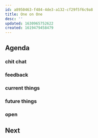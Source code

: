 ```yaml
---
id: a8950463-f484-4de3-a132-cf29f5f6c9a8
title: One on One
desc: ''
updated: 1630965752622
created: 1619479458479
---
```


## Agenda
### chit chat
<!-- Placeholder for casual conversation ahead of the meeting -->

### feedback
<!-- Any feedback on current performance -->

### current things
<!-- Go over blockers and current tasks  -->

### future things
<!-- Go over upcoming initiatives and long term career goals  -->

### open 
<!-- Anything else  -->

## Next
<!-- Action items from the meeting  -->